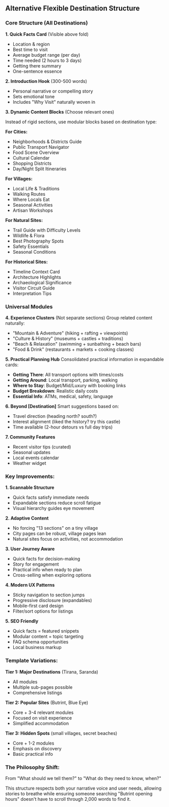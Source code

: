 ## Alternative Flexible Destination Structure

### Core Structure (All Destinations)

**1. Quick Facts Card** (Visible above fold)
- Location & region
- Best time to visit
- Average budget range (per day)
- Time needed (2 hours to 3 days)
- Getting there summary
- One-sentence essence

**2. Introduction Hook** (300-500 words)
- Personal narrative or compelling story
- Sets emotional tone
- Includes "Why Visit" naturally woven in

**3. Dynamic Content Blocks** (Choose relevant ones)

Instead of rigid sections, use modular blocks based on destination type:

**For Cities:**
- Neighborhoods & Districts Guide
- Public Transport Navigator
- Food Scene Overview
- Cultural Calendar
- Shopping Districts
- Day/Night Split Itineraries

**For Villages:**
- Local Life & Traditions
- Walking Routes
- Where Locals Eat
- Seasonal Activities
- Artisan Workshops

**For Natural Sites:**
- Trail Guide with Difficulty Levels
- Wildlife & Flora
- Best Photography Spots
- Safety Essentials
- Seasonal Conditions

**For Historical Sites:**
- Timeline Context Card
- Architecture Highlights
- Archaeological Significance
- Visitor Circuit Guide
- Interpretation Tips

### Universal Modules

**4. Experience Clusters** (Not separate sections)
Group related content naturally:
- "Mountain & Adventure" (hiking + rafting + viewpoints)
- "Culture & History" (museums + castles + traditions)
- "Beach & Relaxation" (swimming + sunbathing + beach bars)
- "Food & Drink" (restaurants + markets + cooking classes)

**5. Practical Planning Hub**
Consolidated practical information in expandable cards:
- **Getting There**: All transport options with times/costs
- **Getting Around**: Local transport, parking, walking
- **Where to Stay**: Budget/Mid/Luxury with booking links
- **Budget Breakdown**: Realistic daily costs
- **Essential Info**: ATMs, medical, safety, language

**6. Beyond [Destination]**
Smart suggestions based on:
- Travel direction (heading north? south?)
- Interest alignment (liked the history? try this castle)
- Time available (2-hour detours vs full day trips)

**7. Community Features**
- Recent visitor tips (curated)
- Seasonal updates
- Local events calendar
- Weather widget

### Key Improvements:

**1. Scannable Structure**
- Quick facts satisfy immediate needs
- Expandable sections reduce scroll fatigue
- Visual hierarchy guides eye movement

**2. Adaptive Content**
- No forcing "13 sections" on a tiny village
- City pages can be robust, village pages lean
- Natural sites focus on activities, not accommodation

**3. User Journey Aware**
- Quick facts for decision-making
- Story for engagement
- Practical info when ready to plan
- Cross-selling when exploring options

**4. Modern UX Patterns**
- Sticky navigation to section jumps
- Progressive disclosure (expandables)
- Mobile-first card design
- Filter/sort options for listings

**5. SEO Friendly**
- Quick facts = featured snippets
- Modular content = topic targeting
- FAQ schema opportunities
- Local business markup

### Template Variations:

**Tier 1: Major Destinations** (Tirana, Saranda)
- All modules
- Multiple sub-pages possible
- Comprehensive listings

**Tier 2: Popular Sites** (Butrint, Blue Eye)
- Core + 3-4 relevant modules
- Focused on visit experience
- Simplified accommodation

**Tier 3: Hidden Spots** (small villages, secret beaches)
- Core + 1-2 modules
- Emphasis on discovery
- Basic practical info

### The Philosophy Shift:

From "What should we tell them?" to "What do they need to know, when?"

This structure respects both your narrative voice and user needs, allowing stories to breathe while ensuring someone searching "Butrint opening hours" doesn't have to scroll through 2,000 words to find it.